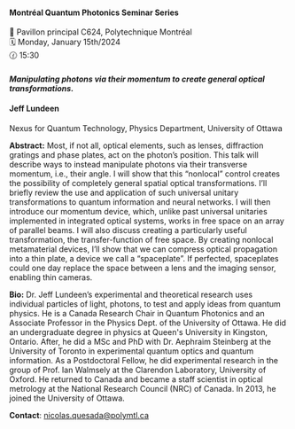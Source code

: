 
#### **Montréal Quantum Photonics Seminar Series**

📍 Pavillon principal C624, Polytechnique Montréal <br>
🗓️ Monday, January 15th/2024 <br>
🕜 15:30 <br>

#### *Manipulating photons via their momentum to create general optical transformations.*
#### Jeff Lundeen
Nexus for Quantum Technology, Physics Department, University of Ottawa

**Abstract:** Most, if not all, optical elements, such as lenses, diffraction gratings and phase plates, act on the photon’s position. This talk will describe ways to instead manipulate photons via their transverse momentum, i.e., their angle. I will show that this “nonlocal” control creates the possibility of completely general spatial optical transformations. I’ll briefly review the use and application of such universal unitary transformations to quantum information and neural networks. I will then introduce our momentum device, which, unlike past universal unitaries implemented in integrated optical systems, works in free space on an array of parallel beams. I will also discuss creating a particularly useful transformation, the transfer-function of free space. By creating nonlocal metamaterial devices, I’ll show that we can compress optical propagation into a thin plate, a device we call a “spaceplate”. If perfected, spaceplates could one day replace the space between a lens and the imaging sensor, enabling thin cameras.

**Bio:** Dr. Jeff Lundeen’s experimental and theoretical research uses individual particles of light, photons, to test and apply ideas from quantum physics. He is a Canada Research Chair in Quantum Photonics and an Associate Professor in the Physics Dept. of the University of Ottawa. He did an undergraduate degree in physics at Queen's University in Kingston, Ontario. After, he did a MSc and PhD with Dr. Aephraim Steinberg at the University of Toronto in experimental quantum optics and quantum information. As a Postdoctoral Fellow, he did experimental research in the group of Prof. Ian Walmsely at the Clarendon Laboratory, University of Oxford. He returned to Canada and became a staff scientist in optical metrology at the National Research Council (NRC) of Canada. In 2013, he joined the University of Ottawa.

**Contact**: nicolas.quesada@polymtl.ca
